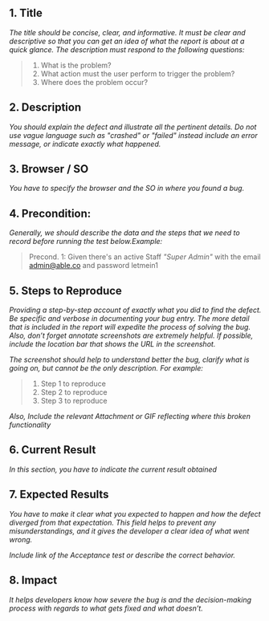 
## 1. Title

_The title should be concise, clear, and informative. It must be clear and descriptive so that you can get an idea of what the report is about at a quick glance.  The description must respond to the following questions:_

> 1. What is the problem?
> 2. What action must the user perform to trigger the problem?
> 3. Where does the problem occur?

## 2.  Description

_You should  explain the defect and illustrate all the pertinent details. Do not use vague language such as "crashed" or "failed" instead include an error message, or indicate exactly what happened._


## 3. Browser / SO 

_You have to specify the browser and the SO in where you found a bug._


## 4. Precondition: 

_Generally, we should describe the data and the steps that we need to record before running the test below.Example:_

> Precond. 1: Given there's an active Staff _"Super Admin"_ with the email admin@able.co and password letmein1


## 5. Steps to Reproduce

_Providing a step-by-step account of exactly what you did to find the defect.  Be specific and verbose in documenting your bug entry. The more detail that is included in the report will expedite the process of solving the bug. 
Also, don’t forget annotate screenshots are extremely helpful. If possible, include the location bar that shows the URL in the screenshot._

_The screenshot should help to understand better the bug, clarify what is going on, but cannot be the only description.
 For example:_

> 1. Step 1 to reproduce
> 2. Step 2 to reproduce
> 3. Step 3 to reproduce

_Also, Include the relevant Attachment or GIF reflecting  where this broken functionality_


## 6. Current Result 
 
_In this section, you have to indicate the current result obtained_


## 7. Expected Results 

_You have to make it clear what you expected to happen and how the defect diverged from that expectation. This field helps to prevent any misunderstandings, and it gives the developer a clear idea of what went wrong._

_Include  link of the Acceptance test or describe the correct behavior._


## 8. Impact
_It helps developers know how severe the bug is and the decision-making process with regards to what gets fixed and what doesn’t._


